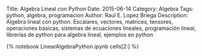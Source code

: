 Title: Algebra Lineal con Python
Date: 2015-06-14
Category: Algebra
Tags: python, algebra, programacion
Author: Raul E. Lopez Briega
Description: Algebra lineal con python. Escalares, vectores, matrices, tensores, operaciones básicas, sistemas de ecuaciones lineales, programación lineal, librerías de python para algebra lineal, ejemplos en python

{% notebook LinearAlgebraPython.ipynb cells[2:] %}
